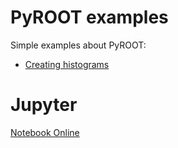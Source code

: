 # PyROOT examples

Simple examples about PyROOT:

* [Creating histograms](CreatingHistograms.ipynb)

# Jupyter

[Notebook Online](http://nbviewer.jupyter.org/github/palominogallo/pyroot-examples/tree/master/)
